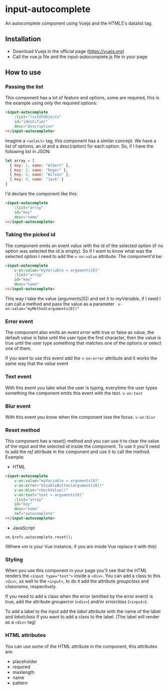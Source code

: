 # input-autocomplete

An autocomplete component using Vuejs and the HTML5's datalist tag.

## Installation

* Download Vuejs in the official page (https://vuejs.org)
* Call the vue.js file and the input-autocomplete.js file in your page

## How to use

### Passing the list

This component has a lot of feature and options, some are required, this is the example using only the required options:

```html
<input-autocomplete
    :list="listOfObjects"
    id="identifier"
    desc="description"
></input-autocomplete>
```
Imagine a ```<select>``` tag, this component has a similar concept. We have a list of options, an id and a desc(ription) for each option. So, if I have the following list in JSON:
```javascript
let array = [
  { key: 1, name: "Albert" },
  { key: 2, name: "Roger" },
  { key: 3, name: "Wilson" },
  { key: 4, name: "Jack" }
]
```
I'd declare the component like this:
```html
<input-autocomplete
    :list="array"
    id="key"
    desc="name"
></input-autocomplete>
```

### Taking the picked id

The component emits an event *value* with the id of the selected option (if no option was selected the id is empty).
So if I want to know what was the selected option I need to add the ```v-on:value``` attribute. The component'd be:
```html
<input-autocomplete
    v-on:value="myVariable = arguments[0]"
    :list="array"
    id="key"
    desc="name"
></input-autocomplete>
```

This way I take the value (arguments[0]) and set it to *myVariable*, if I need I can call a method and pass the value as a parameter ``` v-on:value="myMethod(arguments[0])"```

### Error event

The component also emits an event *error* with true or false as value, the default value is false until the user type the first character, then the value is true until the user type something that matches one of the options or select one of them.

If you want to use this event add the ```v-on:error``` attribute and it works the same way that the *value* event

### Text event

With this event you take what the user is typing, everytime the user types something the component emits this event with the text. ```v-on:text```

### Blur event

With this event you know when the component lose the focus. ```v-on:blur```

### Reset method

This component has a reset() method and you can use it to clear the value of the input and the selected id inside the component.
To use it you'll need to add the *ref* attribute in the component and use it to call the method.
Example:

* HTML
```html
<input-autocomplete
    v-on:value="myVariable = arguments[0]"
    v-on:error="disableButton(arguments[0])"
    v-on:blur="checkValue()"
    v-on:text="text = arguments[0]"
    :list="array"
    id="key"
    desc="name"
    ref="autocomplete"
></input-autocomplete>
```
* JavaScript
```javacript
vm.$refs.autocomplete.reset();
```
(Where *vm* is your Vue instance, if you are inside Vue replace it with *this*)

### Styling

When you use this component in your page you'll see that the HTML renders the ```<input type="text">``` inside a ```<div>```.
You can add a class to this ```<div>```, as well to the ```<input>```, to do it add the attribute *groupclass* and *classname*, respectively.

If you need to add a class when the error (emitted by the error event) is true, add the attribute *grouperror* (```<div>```) and/or *errorclass* (```<input>```).

To add a label to the input add the *label* attribute with the name of the label and *labelclass* if you want to add a class to the label. (The label will render as a ```<div>``` tag)

### HTML attributes

You can use some of the HTML attribute in the component, this attributes are:

* placeholder
* required
* maxlength
* name
* pattern
